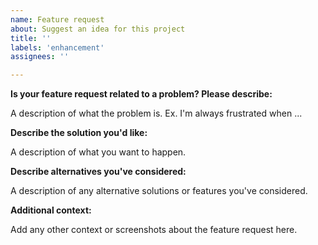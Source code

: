 ```yaml
---
name: Feature request
about: Suggest an idea for this project 
title: ''
labels: 'enhancement'
assignees: ''

---
```


**Is your feature request related to a problem? Please describe:**

A description of what the problem is. Ex. I'm always frustrated when ...

**Describe the solution you'd like:** 

A description of what you want to happen.

**Describe alternatives you've considered:** 

A description of any alternative solutions or features you've considered.

**Additional context:** 

Add any other context or screenshots about the feature request
here.
